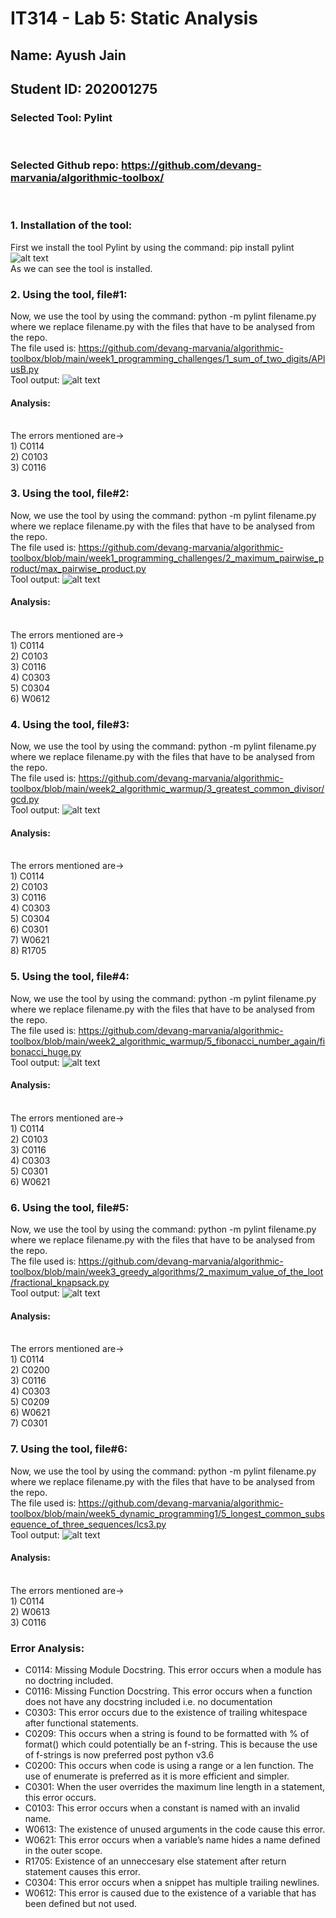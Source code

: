 # IT314 - Lab 5: Static Analysis
## Name: Ayush Jain
## Student ID: 202001275

### Selected Tool: Pylint
<br>

### Selected Github repo: https://github.com/devang-marvania/algorithmic-toolbox/

<br>

### 1. Installation of the tool:
First we install the tool Pylint by using the command: pip install pylint
![alt text](https://github.com/ayushj702/Lab-5_202001275/blob/main/1%20installing%20pylint.png?raw=true)
<br>
As we can see the tool is installed.

### 2. Using the tool, file#1:
Now, we use the tool by using the command: python -m pylint filename.py where we replace filename.py with the files that have to be analysed from the repo.
<br>
The file used is: https://github.com/devang-marvania/algorithmic-toolbox/blob/main/week1_programming_challenges/1_sum_of_two_digits/APlusB.py
<br>
Tool output:
![alt text](https://github.com/ayushj702/Lab-5_202001275/blob/main/file1.png?raw=true)
<br>
#### Analysis: 
<br>
The errors mentioned are->
<br>
1) C0114
<br>
2) C0103
<br>
3) C0116
<br>

### 3. Using the tool, file#2:
Now, we use the tool by using the command: python -m pylint filename.py where we replace filename.py with the files that have to be analysed from the repo.
<br>
The file used is: https://github.com/devang-marvania/algorithmic-toolbox/blob/main/week1_programming_challenges/2_maximum_pairwise_product/max_pairwise_product.py
<br>
Tool output:
![alt text](https://github.com/ayushj702/Lab-5_202001275/blob/main/file2.png?raw=true)
<br>
#### Analysis: 
<br>
The errors mentioned are->
<br>
1) C0114
<br>
2) C0103
<br>
3) C0116
<br>
4) C0303
<br>
5) C0304
<br>
6) W0612 
<br>

### 4. Using the tool, file#3:
Now, we use the tool by using the command: python -m pylint filename.py where we replace filename.py with the files that have to be analysed from the repo.
<br>
The file used is: https://github.com/devang-marvania/algorithmic-toolbox/blob/main/week2_algorithmic_warmup/3_greatest_common_divisor/gcd.py
<br>
Tool output:
![alt text](https://github.com/ayushj702/Lab-5_202001275/blob/main/file3.png?raw=true)
<br>
#### Analysis: 
<br>
The errors mentioned are->
<br>
1) C0114
<br>
2) C0103
<br>
3) C0116
<br>
4) C0303
<br>
5) C0304
<br>
6) C0301
<br>
7) W0621
<br>
8) R1705
<br>

### 5. Using the tool, file#4:
Now, we use the tool by using the command: python -m pylint filename.py where we replace filename.py with the files that have to be analysed from the repo.
<br>
The file used is: https://github.com/devang-marvania/algorithmic-toolbox/blob/main/week2_algorithmic_warmup/5_fibonacci_number_again/fibonacci_huge.py
<br>
Tool output:
![alt text](https://github.com/ayushj702/Lab-5_202001275/blob/main/file4.png?raw=true)
<br>
#### Analysis: 
<br>
The errors mentioned are->
<br>
1) C0114
<br>
2) C0103
<br>
3) C0116
<br>
4) C0303
<br>
5) C0301
<br>
6) W0621
<br>

### 6. Using the tool, file#5:
Now, we use the tool by using the command: python -m pylint filename.py where we replace filename.py with the files that have to be analysed from the repo.
<br>
The file used is: https://github.com/devang-marvania/algorithmic-toolbox/blob/main/week3_greedy_algorithms/2_maximum_value_of_the_loot/fractional_knapsack.py
<br>
Tool output:
![alt text](https://github.com/ayushj702/Lab-5_202001275/blob/main/file5.png?raw=true)
<br>
#### Analysis: 
<br>
The errors mentioned are->
<br>
1) C0114
<br>
2) C0200
<br>
3) C0116
<br>
4) C0303
<br>
5) C0209
<br>
6) W0621 
<br>
7) C0301
<br>

### 7. Using the tool, file#6:
Now, we use the tool by using the command: python -m pylint filename.py where we replace filename.py with the files that have to be analysed from the repo.
<br>
The file used is: https://github.com/devang-marvania/algorithmic-toolbox/blob/main/week5_dynamic_programming1/5_longest_common_subsequence_of_three_sequences/lcs3.py
<br>
Tool output:
![alt text](https://github.com/ayushj702/Lab-5_202001275/blob/main/file7.png?raw=true)
<br>
#### Analysis: 
<br>
The errors mentioned are->
<br>
1) C0114
<br>
2) W0613
<br>
3) C0116
<br>

### Error Analysis:

- C0114: Missing Module Docstring. This error occurs when a module has no doctring included.
- C0116: Missing Function Docstring. This error occurs when a function does not have any docstring included i.e. no documentation
- C0303: This error occurs due to the existence of trailing whitespace after functional statements.
- C0209: This occurs when a string is found to be formatted with % of format() which could potentially be an f-string. This is because the use of f-strings is now preferred post python v3.6
- C0200: This occurs when code is using a range or a len function. The use of enumerate is preferred as it is more efficient and simpler.
- C0301: When the user overrides the maximum line length in a statement, this error occurs.
- C0103: This error occurs when a constant is named with an invalid name.
- W0613: The existence of unused arguments in the code cause this error.
- W0621: This error occurs when a variable’s name hides a name defined in the outer scope.
- R1705: Existence of an unneccesary else statement after return statement causes this error.
- C0304: This error occurs when a snippet has multiple trailing newlines.
- W0612: This error is caused due to the existence of a variable that has been defined but not used.
